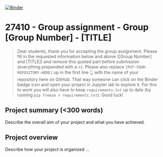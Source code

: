 [![Binder](https://mybinder.org/badge_logo.svg)](https://mybinder.org/v2/gh/27410/[PUT-YOUR-REPOSITORY-HERE]/master)

# 27410 - Group assignment - Group [Group Number] - [TITLE]

> Dear students, thank you for accepting the group assignment. Please fill in the
> requested information below and above ([Group Number] and [TITLE]) and remove this quoted part before submission (everything prepended with a >).
> Please also replace `[PUT-YOUR-REPOSITORY-HERE]` up in the first line 👆 with the name of your repository here on GitHub.
> That way someone can click on the Binder badge icon and open your project in Jupyter lab to explore it.
> For this to work you will also have to keep `requirements.txt` up to date (by running `pip freeze > requirements.txt`).
> Good luck!

## Project summary (<300 words)
Describe the overall aim of your project and what you have achieved.

## Project overview
Describe how your project is organized ...

